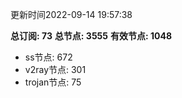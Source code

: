 更新时间2022-09-14 19:57:38

**总订阅: 73**
**总节点: 3555**
**有效节点: 1048**
- ss节点: 672
- v2ray节点: 301
- trojan节点: 75
